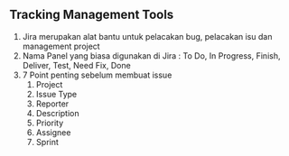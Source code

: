 ## Tracking Management Tools

1. Jira merupakan alat bantu untuk pelacakan bug, pelacakan isu dan management project
2. Nama Panel yang biasa digunakan di Jira : To Do, In Progress, Finish, Deliver, Test, Need Fix, Done
3. 7 Point penting sebelum membuat issue
    1. Project
    2. Issue Type
    3. Reporter
    4. Description
    5. Priority
    6. Assignee
    7. Sprint